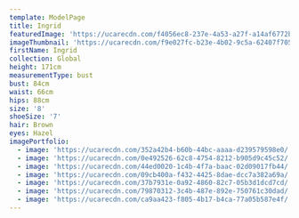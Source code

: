 ```yaml
---
template: ModelPage
title: Ingrid
featuredImage: 'https://ucarecdn.com/f4056ec8-237e-4a53-a27f-a14af6772ba2/'
imageThumbnail: 'https://ucarecdn.com/f9e027fc-b23e-4b02-9c5a-62407f705a5e/'
firstName: Ingrid
collection: Global
height: 171cm
measurementType: bust
bust: 84cm
waist: 66cm
hips: 88cm
size: '8'
shoeSize: '7'
hair: Brown
eyes: Hazel
imagePortfolio:
  - image: 'https://ucarecdn.com/352a42b4-b60b-44bc-aaaa-d239579598e0/'
  - image: 'https://ucarecdn.com/0e492526-62c8-4754-8212-b905d9c45c52/'
  - image: 'https://ucarecdn.com/44ed0020-1c4b-4f7a-baac-02d09017fb44/'
  - image: 'https://ucarecdn.com/09cb400a-f432-4425-8dae-dcc7a382a69a/'
  - image: 'https://ucarecdn.com/37b7931e-0a92-4860-82c7-05b3d1dcd7cd/'
  - image: 'https://ucarecdn.com/79870312-3c4b-487e-892e-750761c30dad/'
  - image: 'https://ucarecdn.com/ca9aa423-f805-4b17-b4ca-77a05b587e4f/'
---
```


